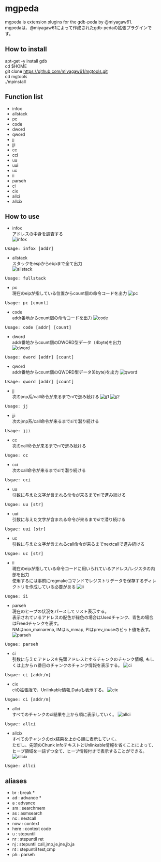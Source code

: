 mgpeda
===========

mgpeda is extension plugins for the gdb-peda by @miyagaw61.  
mgpedaは、@miyagaw61によって作成されたgdb-pedaの拡張プラグインです。

How to install
--------------

apt-get -y install gdb  
cd $HOME  
git clone https://github.com/miyagaw61/mgtools.git  
cd mgtools  
./mpinstall  

Function list
-------------

* infox  
* allstack  
* pc  
* code  
* dword  
* qword  
* jj  
* jji  
* cc  
* cci  
* uu  
* uui  
* uc  
* ii  
* parseh  
* ci  
* cix  
* allci  
* allcix  

How to use
----------

* infox  
アドレスの中身を調査する  
![infox](http://i.imgur.com/6uTRYLj.png)
<pre>
Usage: infox [addr]
</pre>

* allstack  
スタックをespからebpまで全て出力  
![allstack](http://i.imgur.com/rMhRO9c.png)
<pre>
Usage: fullstack
</pre>

* pc  
現在のeipが指している位置からcount個の命令コードを出力
![pc](http://i.imgur.com/12HCezL.png)
<pre>
Usage: pc [count]
</pre>

* code  
addr番地からcount個の命令コードを出力
![code](http://i.imgur.com/h4GPE1O.png)
<pre>
Usage: code [addr] [count]
</pre>

* dword  
addr番地からcount個のDWORD型データ（4byte)を出力  
![dword](http://i.imgur.com/KRAniQl.png)
<pre>
Usage: dword [addr] [count]
</pre>

* qword  
addr番地からcount個のQWORD型データ(8byte)を出力
![qword](http://i.imgur.com/7m4bb6s.png)
<pre>
Usage: qword [addr] [count]
</pre>

* jj  
次のjmp系/call命令が来るまでniで進み続ける
![jj1](http://i.imgur.com/k51hUKf.png)
![jj2](http://i.imgur.com/wKimY6o.png)
<pre>
Usage: jj
</pre>

* jji  
次のjmp系/call命令が来るまでsiで潜り続ける
<pre>
Usage: jji
</pre>

* cc  
次のcall命令が来るまでniで進み続ける
<pre>
Usgae: cc
</pre>

* cci  
次のcall命令が来るまでsiで潜り続ける
<pre>
Usgae: cci
</pre>

* uu  
引数に与えた文字が含まれる命令が来るまでniで進み続ける
<pre>
Usgae: uu [str]
</pre>

* uui  
引数に与えた文字が含まれる命令が来るまでsiで潜り続ける
<pre>
Usgae: uui [str]
</pre>

* uc  
引数に与えた文字が含まれるcall命令が来るまでnextcallで進み続ける
<pre>
Usgae: uc [str]
</pre>

* ii  
現在のeipが指している命令コードに用いられているアドレス/レジスタの内部を出力  
使用するには事前にregmakeコマンドでレジストリデータを保存するディレクトリを作成している必要がある
![ii](http://i.imgur.com/PJuQdM1.png)
<pre>
Usgae: ii
</pre>

* parseh  
現在のヒープの状況をパースしてリスト表示する。  
表示されているアドレスの配色が緑色の場合はUsedチャンク、青色の場合はFreedチャンクを表す。  
NMはnon_mainarena, IMはis_mmap, PIはprev_inuseのビット値を表す。
![parseh](http://i.imgur.com/ryqUG6x.png)
<pre>
Usgae: parseh
</pre>

* ci  
引数に与えたアドレスを先頭アドレスとするチャンクのチャンク情報, もしくは上からｎ番目のチャンクのチャンク情報を表示する。
![ci](http://i.imgur.com/Wfj7WAq.png)
<pre>
Usgae: ci [addr/n]
</pre>

* cix  
ciの拡張版で、Unlinkable情報,Dataも表示する。
![cix](http://i.imgur.com/pO4443S.png)
<pre>
Usgae: ci [addr/n]
</pre>

* allci  
すべてのチャンクのci結果を上から順に表示していく。
![allci](http://i.imgur.com/XVVRbGA.png)
<pre>
Usgae: allci
</pre>

* allcix  
すべてのチャンクのcix結果を上から順に表示していく。  
ただし、先頭のChunk infoテキストとUnlinkable情報を省くことによって、  
ヒープ領域を一語ずつ全て、ヒープ情報付きで表示することができる。  
![allcix](http://i.imgur.com/V0qAzrO.png)
<pre>
Usgae: allci
</pre>

aliases
-------

* br : break *  
* ad : advance *  
* a : advance  
* sm : searchmem  
* as : asmsearch  
* nc : nextcall  
* now : context
* here : context code
* u : stepuntil 
* nr : stepuntil ret  
* nj : stepuntil call,jmp,je,jne,jb,ja  
* nt : stepuntil test,cmp  
* ph : parseh

